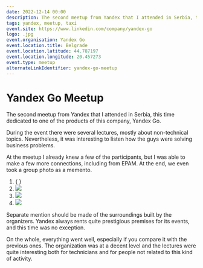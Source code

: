 ```yaml
---
date: 2022-12-14 00:00
description: The second meetup from Yandex that I attended in Serbia, this time dedicated to one of the products of this company, Yandex Go.
tags: yandex, meetup, taxi
event.site: https://www.linkedin.com/company/yandex-go
logo: .jpg
event.organisation: Yandex Go
event.location.title: Belgrade
event.location.latitude: 44.787197
event.location.longitude: 20.457273
event.type: meetup
alternateLinkIdentifier: yandex-go-meetup
---
```

# Yandex Go Meetup

The second meetup from Yandex that I attended in Serbia, this time dedicated to one of the products of this company, Yandex Go.

During the event there were several lectures, mostly about non-technical topics. Nevertheless, it was interesting to listen how the guys were solving business problems.

At the meetup I already knew a few of the participants, but I was able to make a few more connections, including from EPAM. At the end, we even took a group photo as a memento.


1. { }
2. ![ ](1_400x400.jpg)
3. ![ ](2_400x400.jpg)
4. ![ ](3_400x400.jpg)


Separate mention should be made of the surroundings built by the organizers. Yandex always rents quite prestigious premises for its events, and this time was no exception.

On the whole, everything went well, especially if you compare it with the previous ones. The organization was at a decent level and the lectures were quite interesting both for technicians and for people not related to this kind of activity.
